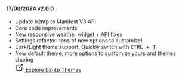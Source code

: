 #### 17/08/2024 v2.0.0
<ul>
    <li> Update b2ntp to Manifest V3 API </li>
    <li> Core code improvements</li>
    <li> New responsive weather widget + API fixes</li>
    <li> Settings refactor: tons of new options to customize!</li>
    <li> Dark/Light theme support. Quickly switch with <kbd>CTRL + T</kbd> </li>
    <li> New default theme, more options to customize yours and themes sharing <br> <a class="btn btn-p" href="https://d3ward.github.io/b2ntp/themes" target="_blank"> <svg xmlns="http://www.w3.org/2000/svg" width="24" height="24" fill="none" stroke="currentColor" stroke-linecap="round" stroke-linejoin="round" stroke-width="1.5" ><path stroke="none" d="M0 0h24v24H0z"/><path d="M12 6H6a2 2 0 0 0-2 2v10a2 2 0 0 0 2 2h10a2 2 0 0 0 2-2v-6M11 13l9-9M15 4h5v5"/></svg> Explore b2ntp Themes</a></li>
</ul>
